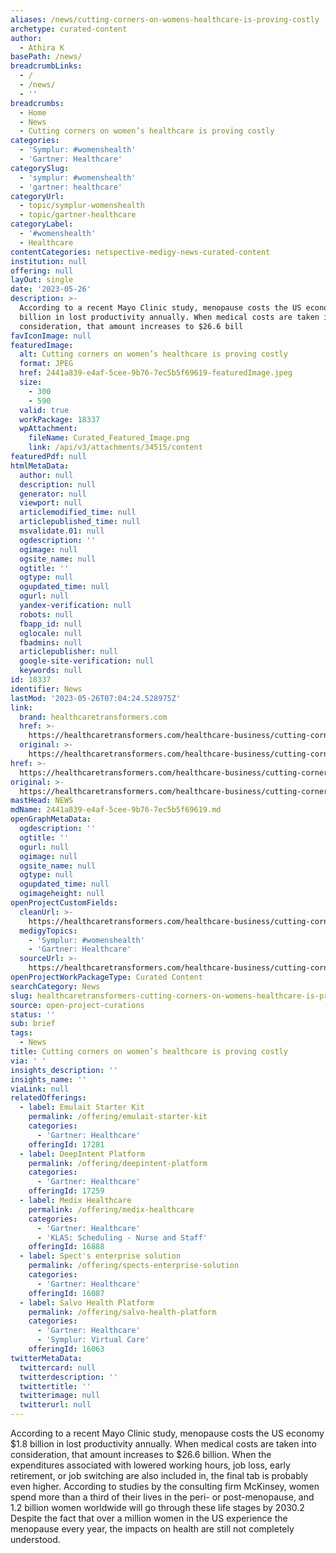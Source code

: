 ```yaml
---
aliases: /news/cutting-corners-on-womens-healthcare-is-proving-costly
archetype: curated-content
author:
  - Athira K
basePath: /news/
breadcrumbLinks:
  - /
  - /news/
  - ''
breadcrumbs:
  - Home
  - News
  - Cutting corners on women’s healthcare is proving costly
categories:
  - 'Symplur: #womenshealth'
  - 'Gartner: Healthcare'
categorySlug:
  - 'symplur: #womenshealth'
  - 'gartner: healthcare'
categoryUrl:
  - topic/symplur-womenshealth
  - topic/gartner-healthcare
categoryLabel:
  - '#womenshealth'
  - Healthcare
contentCategories: netspective-medigy-news-curated-content
institution: null
offering: null
layOut: single
date: '2023-05-26'
description: >-
  According to a recent Mayo Clinic study, menopause costs the US economy $1.8
  billion in lost productivity annually. When medical costs are taken into
  consideration, that amount increases to $26.6 bill
favIconImage: null
featuredImage:
  alt: Cutting corners on women’s healthcare is proving costly
  format: JPEG
  href: 2441a839-e4af-5cee-9b76-7ec5b5f69619-featuredImage.jpeg
  size:
    - 300
    - 590
  valid: true
  workPackage: 18337
  wpAttachment:
    fileName: Curated_Featured_Image.png
    link: /api/v3/attachments/34515/content
featuredPdf: null
htmlMetaData:
  author: null
  description: null
  generator: null
  viewport: null
  articlemodified_time: null
  articlepublished_time: null
  msvalidate.01: null
  ogdescription: ''
  ogimage: null
  ogsite_name: null
  ogtitle: ''
  ogtype: null
  ogupdated_time: null
  ogurl: null
  yandex-verification: null
  robots: null
  fbapp_id: null
  oglocale: null
  fbadmins: null
  articlepublisher: null
  google-site-verification: null
  keywords: null
id: 18337
identifier: News
lastMod: '2023-05-26T07:04:24.528975Z'
link:
  brand: healthcaretransformers.com
  href: >-
    https://healthcaretransformers.com/healthcare-business/cutting-corners-womens-healthcare-costly/
  original: >-
    https://healthcaretransformers.com/healthcare-business/cutting-corners-womens-healthcare-costly/
href: >-
  https://healthcaretransformers.com/healthcare-business/cutting-corners-womens-healthcare-costly/
original: >-
  https://healthcaretransformers.com/healthcare-business/cutting-corners-womens-healthcare-costly/
mastHead: NEWS
mdName: 2441a839-e4af-5cee-9b76-7ec5b5f69619.md
openGraphMetaData:
  ogdescription: ''
  ogtitle: ''
  ogurl: null
  ogimage: null
  ogsite_name: null
  ogtype: null
  ogupdated_time: null
  ogimageheight: null
openProjectCustomFields:
  cleanUrl: >-
    https://healthcaretransformers.com/healthcare-business/cutting-corners-womens-healthcare-costly/
  medigyTopics:
    - 'Symplur: #womenshealth'
    - 'Gartner: Healthcare'
  sourceUrl: >-
    https://healthcaretransformers.com/healthcare-business/cutting-corners-womens-healthcare-costly/
openProjectWorkPackageType: Curated Content
searchCategory: News
slug: healthcaretransformers-cutting-corners-on-womens-healthcare-is-proving-costly
source: open-project-curations
status: ''
sub: brief
tags:
  - News
title: Cutting corners on women’s healthcare is proving costly
via: ' '
insights_description: ''
insights_name: ''
viaLink: null
relatedOfferings:
  - label: Emulait Starter Kit
    permalink: /offering/emulait-starter-kit
    categories:
      - 'Gartner: Healthcare'
    offeringId: 17281
  - label: DeepIntent Platform
    permalink: /offering/deepintent-platform
    categories:
      - 'Gartner: Healthcare'
    offeringId: 17259
  - label: Medix Healthcare
    permalink: /offering/medix-healthcare
    categories:
      - 'Gartner: Healthcare'
      - 'KLAS: Scheduling - Nurse and Staff'
    offeringId: 16888
  - label: Spect's enterprise solution
    permalink: /offering/spects-enterprise-solution
    categories:
      - 'Gartner: Healthcare'
    offeringId: 16087
  - label: Salvo Health Platform
    permalink: /offering/salvo-health-platform
    categories:
      - 'Gartner: Healthcare'
      - 'Symplur: Virtual Care'
    offeringId: 16063
twitterMetaData:
  twittercard: null
  twitterdescription: ''
  twittertitle: ''
  twitterimage: null
  twitterurl: null
---
```

<p>According to a recent Mayo Clinic study, menopause costs the US economy $1.8 billion in lost productivity annually. When medical costs are taken into consideration, that amount increases to $26.6 billion. When the expenditures associated with lowered working hours, job loss, early retirement, or job switching are also included in, the final tab is probably even higher. According to studies by the consulting firm McKinsey, women spend more than a third of their lives in the peri- or post-menopause, and 1.2 billion women worldwide will go through these life stages by 2030.2 Despite the fact that over a million women in the US experience the menopause every year, the impacts on health are still not completely understood.</p>